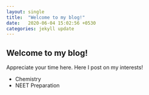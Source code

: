 ```yaml
---
layout: single
title:  "Welcome to my blog!"
date:   2020-06-04 15:02:56 +0530
categories: jekyll update
---
```


## Welcome to my blog!

Appreciate your time here. Here I post on my interests!
* Chemistry
* NEET Preparation

[jekyll-docs]: https://jekyllrb.com/docs/home
[jekyll-gh]:   https://github.com/jekyll/jekyll
[jekyll-talk]: https://talk.jekyllrb.com/
